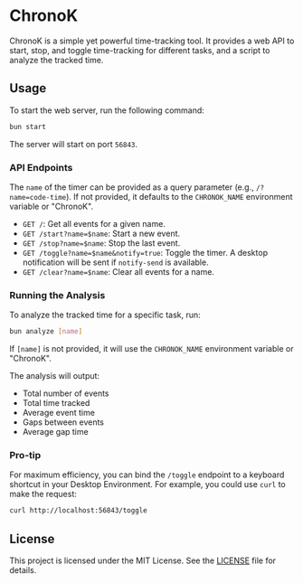 # ChronoK

ChronoK is a simple yet powerful time-tracking tool. It provides a web API to start, stop, and toggle time-tracking for different tasks, and a script to analyze the tracked time.

## Usage

To start the web server, run the following command:

```bash
bun start
```

The server will start on port `56843`.

### API Endpoints

The `name` of the timer can be provided as a query parameter (e.g., `/?name=code-time`). If not provided, it defaults to the `CHRONOK_NAME` environment variable or "ChronoK".

*   `GET /`: Get all events for a given name.
*   `GET /start?name=$name`: Start a new event.
*   `GET /stop?name=$name`: Stop the last event.
*   `GET /toggle?name=$name&notify=true`: Toggle the timer. A desktop notification will be sent if `notify-send` is available.
*   `GET /clear?name=$name`: Clear all events for a name.

### Running the Analysis

To analyze the tracked time for a specific task, run:

```bash
bun analyze [name]
```

If `[name]` is not provided, it will use the `CHRONOK_NAME` environment variable or "ChronoK".

The analysis will output:
*   Total number of events
*   Total time tracked
*   Average event time
*   Gaps between events
*   Average gap time

### Pro-tip

For maximum efficiency, you can bind the `/toggle` endpoint to a keyboard shortcut in your Desktop Environment. For example, you could use `curl` to make the request:

```bash
curl http://localhost:56843/toggle
```

## License

This project is licensed under the MIT License. See the [LICENSE](LICENSE) file for details.
